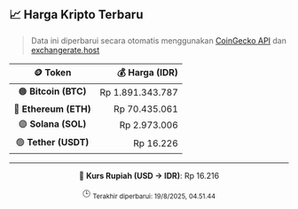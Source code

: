 

<!-- HARGA_KRIPTO -->
## 📈 Harga Kripto Terbaru

> Data ini diperbarui secara otomatis menggunakan [CoinGecko API](https://www.coingecko.com/) dan [exchangerate.host](https://exchangerate.host/)

<div align="center">

| 🪙 Token | 💰 Harga (IDR) |
|:------:|---------------:|
| 🟠 **Bitcoin (BTC)**   | Rp 1.891.343.787 |
| 🔵 **Ethereum (ETH)**  | Rp 70.435.061 |
| 🟣 **Solana (SOL)**    | Rp 2.973.006 |
| 🟢 **Tether (USDT)**   | Rp 16.226 |

---

💱 **Kurs Rupiah (USD → IDR)**: Rp 16.216

🕒 <sub>Terakhir diperbarui: 19/8/2025, 04.51.44</sub>

</div>
<!-- /HARGA_KRIPTO -->